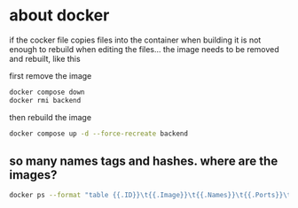 # about docker

if the cocker file copies files into the container when building it is not enough to rebuild when editing the files... the image needs to be removed and rebuilt, like this

first remove the image
```bash
docker compose down
docker rmi backend
```

then rebuild the image

```bash
docker compose up -d --force-recreate backend
```

## so many names tags and hashes. where are the images?

```bash
docker ps --format "table {{.ID}}\t{{.Image}}\t{{.Names}}\t{{.Ports}}\t{{.Status}}"
```
